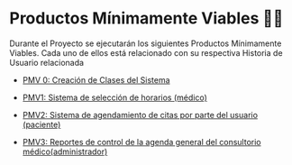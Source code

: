# Productos Mínimamente Viables 🙋‍♀️

Durante el Proyecto se ejecutarán los siguientes Productos Mínimamente Viables. Cada uno de ellos está relacionado con su respectiva Historia de Usuario relacionada


+ [PMV 0: Creación de Clases del Sistema](https://github.com/dalkisbustos/Proyecto_Final/milestone/1)

+ [PMV1: Sistema de selección de horarios (médico)](https://github.com/dalkisbustos/Proyecto_Final/milestone/2)

+ [PMV2:  Sistema de agendamiento de citas por parte del usuario (paciente)](https://github.com/dalkisbustos/Proyecto_Final/milestone/3)

+ [PMV3: Reportes de control de la agenda general del consultorio médico(administrador)](https://github.com/dalkisbustos/Proyecto_Final/milestone/4)

